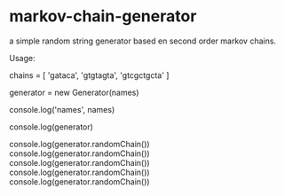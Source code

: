 # markov-chain-generator

a simple random string generator based en second order markov chains.

Usage:


chains = [ 'gataca', 'gtgtagta', 'gtcgctgcta' ]

generator = new Generator(names)

console.log('names', names)

console.log(generator)

console.log(generator.randomChain())
console.log(generator.randomChain())
console.log(generator.randomChain())
console.log(generator.randomChain())
console.log(generator.randomChain())
